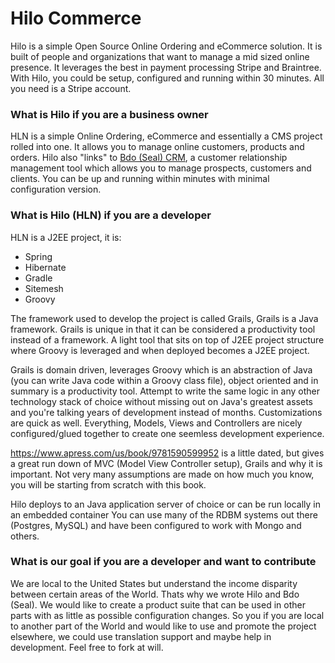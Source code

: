 # Hilo Commerce

Hilo is a simple Open Source Online Ordering and eCommerce solution. It is built of people and organizations that want to manage a mid sized online presence. It leverages the best in payment processing Stripe and Braintree. With Hilo, you could be setup, configured and running within 30 minutes. All you need is a Stripe account.


### What is Hilo if you are a business owner

HLN is a simple Online Ordering, eCommerce and essentially a CMS project rolled into one. It allows you to manage online customers, products and orders. Hilo also "links" to [Bdo (Seal) CRM](https://github.com/mcroteau/Bdo), a customer relationship management tool which allows you to manage prospects, customers and clients. You can be up and running within minutes with minimal configuration version.


### What is Hilo (HLN) if you are a developer

HLN is a J2EE project, it is:

* Spring
* Hibernate
* Gradle
* Sitemesh
* Groovy


The framework used to develop the project is called Grails, Grails is a Java framework. Grails is unique in that it can be considered a productivity tool instead of a framework. A light tool that sits on top of J2EE project structure where Groovy is leveraged and when deployed becomes a J2EE project.

Grails is domain driven, leverages Groovy which is an abstraction of Java (you can write Java code within a Groovy class file), object oriented and in summary is a productivity tool. Attempt to write the same logic in any other technology stack of choice without missing out on Java's greatest assets and you're talking years of development instead of months. Customizations are quick as well. Everything, Models, Views and Controllers are nicely configured/glued together to create one seemless development experience.

https://www.apress.com/us/book/9781590599952 is a little dated, but gives a great run down of MVC (Model View Controller setup), Grails and why it is important. Not very many assumptions are made on how much you know, you will be starting from scratch with this book.

Hilo deploys to an Java application server of choice or can be run locally in an embedded container
You can use many of the RDBM systems out there (Postgres, MySQL) and have been configured to work with Mongo and others.


### What is our goal if you are a developer and want to contribute

We are local to the United States but understand the income disparity between certain areas of the World. Thats why we wrote Hilo and Bdo (Seal). We would like to create a product suite that can be used in other parts with as little as possible configuration changes. So you if you are local to another part of the World and would like to use and promote the project elsewhere, we could use translation support and maybe help in development. Feel free to fork at will.

